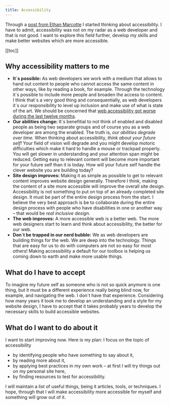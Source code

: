 ```yaml
---
title: Accessibility
---
```

Through a [post from Ethan Marcotte](https://ethanmarcotte.com/wrote/an-accessibility-statement/) I started thinking about accessibility. I have to admit, accessibility was not on my radar as a web developer and that is not good. I want to explore this field further, develop my skills and make better websites which are more accessible.

[[toc]]

## Why accessibility matters to me

- **It´s possible:** As web developers we work with a medium that allows to hand out content to people who cannot access the same content in other ways, like by reading a book, for example. Through the technology it´s possible to include more people and broaden the access to content. I think that´s a very good thing and consequentially, as web developers it´s our responsibility to level up inclusion and make use of what is state of the art. We should be concerned that [web accessibility got worse during the last twelve months](/journal/website-accessibility-got-worse/).
- **Our abilities change:** It´s benefitial to not think of enabled and disabled people as being two separate groups and of course you as a web developer are among the enabled. The truth is, *our abilities degrade over time.* When thinking about accessibility, *think about your future self!* Your field of vision will degrade and you might develop motoric difficulties which make it hard to handle a mouse or trackpad properly. You will get slower in understanding and your attention span might be reduced. Getting easy to relevant content will become more important for your future self than it is today. How will your future self handle the clever website you are building today?
- **Site design improves:** Making it as simple as possible to get to relevant content improves website design generally. Therefore I think, making the content of a site more accessible will improve the overall site design. Accessibility is not something to put on top of an already completed site design. It must be part of the entire design process from the start. I believe the very best approach is be to collaborate during the entire design process with people who have disabilities in one or another way – that would be *real inclusive design.* 
- **The web improves:** A more accessible web is a better web. The more web designers start to learn and think about accessibility, the better for our web.
- **Don´t be trapped in our nerd bubble:** We as web developers are building things for the web. We are deep into the technology. Things that are easy for us to do with computers are not so easy for most others! Making accessibility a default for our toolbox is helping us coming down to earth and make more usable things.

## What do I have to accept

To imagine my future self as someone who is not so quick anymore is one thing, but it must be a different experience really being blind now, for example, and navigating the web. I don´t have that experience. Considering how many years it took me to develop an understanding and a style for my website design, I have to accept that it takes probably years to develop the necessary skills to build accessible websites. 

## What do I want to do about it

I want to start improving now. Here is my plan: I focus on the topic of accessibility 

- by identifying people who have something to say about it, 
- by reading more about it, 
- by applying best practices in my own work – at first I will try things out on my personal site here,
- by finding resources to test for accessibility.

I will maintain a list of useful things, being it articles, tools, or techniques. I hope, through that I will make accessibility more accessible for myself and something will grow out of it.
